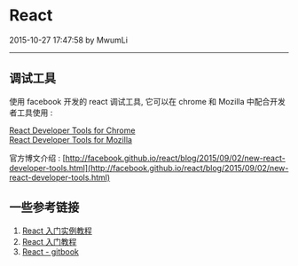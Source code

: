 # React

2015-10-27 17:47:58 by MwumLi

---

## 调试工具  

使用 facebook 开发的 react 调试工具, 它可以在 chrome 和 Mozilla 中配合开发者工具使用 :

[React Developer Tools for Chrome](https://chrome.google.com/webstore/detail/react-developer-tools/fmkadmapgofadopljbjfkapdkoienihi)  
[React Developer Tools for Mozilla](https://addons.mozilla.org/en-US/firefox/addon/react-devtools/)  

官方博文介绍 : [http://facebook.github.io/react/blog/2015/09/02/new-react-developer-tools.html](http://facebook.github.io/react/blog/2015/09/02/new-react-developer-tools.html)  

## 一些参考链接  

1. [React 入门实例教程](http://www.ruanyifeng.com/blog/2015/03/react.html)  
2. [React 入门教程](http://www.oschina.net/translate/getting-started-with-react)
3. [React - gitbook](https://hulufei.gitbooks.io/react-tutorial/content/introduction.html)  

